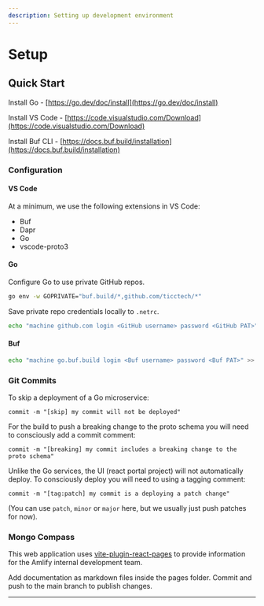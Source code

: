 ```yaml
---
description: Setting up development environment
---
```


# Setup

## Quick Start

Install Go - [https://go.dev/doc/install](https://go.dev/doc/install)

Install VS Code - [https://code.visualstudio.com/Download](https://code.visualstudio.com/Download)

Install Buf CLI - [https://docs.buf.build/installation](https://docs.buf.build/installation)

### Configuration

#### VS Code

At a minimum, we use the following extensions in VS Code:

* Buf
* Dapr
* Go
* vscode-proto3

#### Go

Configure Go to use private GitHub repos.

```bash
go env -w GOPRIVATE="buf.build/*,github.com/ticctech/*"
```

Save private repo credentials locally to `.netrc`.&#x20;

```bash
echo "machine github.com login <GitHub username> password <GitHub PAT>" >> ~/.netrc
```

#### Buf

```bash
echo "machine go.buf.build login <Buf username> password <Buf PAT>" >> ~/.netrc
```

### Git Commits

To skip a deployment of a Go microservice:

```
commit -m "[skip] my commit will not be deployed"
```

For the build to push a breaking change to the proto schema you will need to consciously add a commit comment:

```
commit -m "[breaking] my commit includes a breaking change to the proto schema"
```

Unlike the Go services, the UI (react portal project) will not automatically deploy. To consciously deploy you will need to using a tagging comment:

```
commit -m "[tag:patch] my commit is a deploying a patch change"
```

(You can use `patch`, `minor` or `major` here, but we usually just push patches for now).&#x20;

### Mongo Compass



This web application uses [vite-plugin-react-pages](https://github.com/vitejs/vite-plugin-react-pages) to provide information for the Amlify internal development team.

Add documentation as markdown files inside the pages folder. Commit and push to the main branch to publish changes.



***
